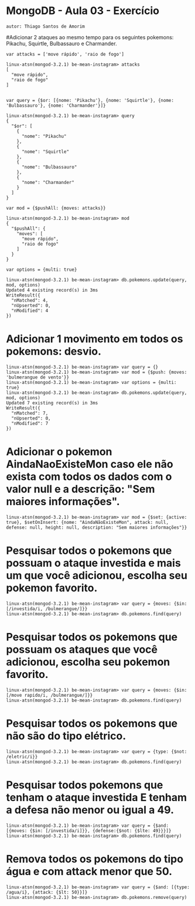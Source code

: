 # MongoDB - Aula 03 - Exercício
    autor: Thiago Santos de Amorim

#Adicionar 2 ataques ao mesmo tempo para os seguintes pokemons: Pikachu, Squirtle, Bulbassauro e Charmander.

```
var attacks = ['move rápido', 'raio de fogo']

linux-atsn(mongod-3.2.1) be-mean-instagram> attacks
[
  "move rápido",
  "raio de fogo"
]


var query = {$or: [{nome: 'Pikachu'}, {nome: 'Squirtle'}, {nome: 'Bulbassauro'}, {nome: 'Charmander'}]}

linux-atsn(mongod-3.2.1) be-mean-instagram> query
{
  "$or": [
    {
      "nome": "Pikachu"
    },
    {
      "nome": "Squirtle"
    },
    {
      "nome": "Bulbassauro"
    },
    {
      "nome": "Charmander"
    }
  ]
}

var mod = {$pushAll: {moves: attacks}}

linux-atsn(mongod-3.2.1) be-mean-instagram> mod
{
  "$pushAll": {
    "moves": [
      "move rápido",
      "raio de fogo"
    ]
  }
}

var options = {multi: true}

linux-atsn(mongod-3.2.1) be-mean-instagram> db.pokemons.update(query, mod, options)
Updated 4 existing record(s) in 3ms
WriteResult({
  "nMatched": 4,
  "nUpserted": 0,
  "nModified": 4
})
```


# Adicionar 1 movimento em todos os pokemons: desvio.

```
linux-atsn(mongod-3.2.1) be-mean-instagram> var query = {}
linux-atsn(mongod-3.2.1) be-mean-instagram> var mod = {$push: {moves: 'bulmerangue de vento'}}
linux-atsn(mongod-3.2.1) be-mean-instagram> var options = {multi: true}
linux-atsn(mongod-3.2.1) be-mean-instagram> db.pokemons.update(query, mod, options)
Updated 7 existing record(s) in 3ms
WriteResult({
  "nMatched": 7,
  "nUpserted": 0,
  "nModified": 7
})

```
# Adicionar o pokemon AindaNaoExisteMon caso ele não exista com todos os dados com o valor null e a descrição: "Sem maiores informações".

```
linux-atsn(mongod-3.2.1) be-mean-instagram> var mod = {$set: {active: true}, $setOnInsert: {nome: "AindaNãoExisteMon", attack: null, defense: null, height: null, description: "Sem maiores informações"}}
```

# Pesquisar todos o pokemons que possuam o ataque investida e mais um que você adicionou, escolha seu pokemon favorito.

```
linux-atsn(mongod-3.2.1) be-mean-instagram> var query = {moves: {$in: [/investida/i, /bulmerangue/]}}
linux-atsn(mongod-3.2.1) be-mean-instagram> db.pokemons.find(query)
```

# Pesquisar todos os pokemons que possuam os ataques que você adicionou, escolha seu pokemon favorito.

```
linux-atsn(mongod-3.2.1) be-mean-instagram> var query = {moves: {$in: [/move rapido/i, /bulmerangue/]}}
linux-atsn(mongod-3.2.1) be-mean-instagram> db.pokemons.find(query)
```

# Pesquisar todos os pokemons que não são do tipo elétrico.

```
linux-atsn(mongod-3.2.1) be-mean-instagram> var query = {type: {$not: /eletric/i}}
linux-atsn(mongod-3.2.1) be-mean-instagram> db.pokemons.find(query)
```

# Pesquisar todos pokemons que tenham o ataque investida E tenham a defesa não menor ou igual a 49.

```
linux-atsn(mongod-3.2.1) be-mean-instagram> var query = {$and: [{moves: {$in: [/investida/i]}}, {defense:{$not: {$lte: 49}}}]}
linux-atsn(mongod-3.2.1) be-mean-instagram> db.pokemons.find(query)
```

# Remova todos os pokemons do tipo água e com attack menor que 50.

```
linux-atsn(mongod-3.2.1) be-mean-instagram> var query = {$and: [{type: /agua/i}, {attack: {$lt: 50}}]}
linux-atsn(mongod-3.2.1) be-mean-instagram> db.pokemons.remove(query)
```

